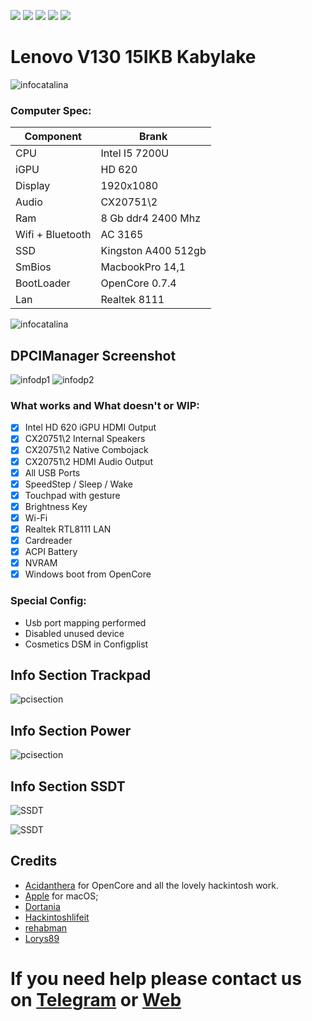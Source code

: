 [![](https://img.shields.io/badge/Gitter%20HL%20Community-Chat-informational?style=flat&logo=gitter&logoColor=white&color=ed1965)](https://gitter.im/Hackintosh-Life-IT/community)
[![](https://img.shields.io/badge/Reposity-Baio77-informational?style=flat&logo=apple&logoColor=white&color=9debeb)](https://github.com/Baio1977?tab=repositories)
[![](https://img.shields.io/badge/Telegram-HackintoshLifeIT-informational?style=flat&logo=telegram&logoColor=white&color=5fb659)](https://t.me/HackintoshLife_it)
[![](https://img.shields.io/badge/Facebook-HackintoshLifeIT-informational?style=flat&logo=facebook&logoColor=white&color=3a4dc9)](https://www.facebook.com/hackintoshlife/)
[![](https://img.shields.io/badge/Instagram-HackintoshLifeIT-informational?style=flat&logo=instagram&logoColor=white&color=8a178a)](https://www.instagram.com/hackintoshlife.it_official/)

# Lenovo V130 15IKB Kabylake
![infocatalina](./Screenshot/0.jpg)

### Computer Spec:

| Component        | Brank                              |
| ---------------- | ---------------------------------- |
| CPU              | Intel I5 7200U                     |
| iGPU             | HD 620                             |
| Display          | 1920x1080                          |
| Audio            | CX20751\2                          |
| Ram              | 8 Gb ddr4 2400 Mhz                 |
| Wifi + Bluetooth | AC 3165                            |
| SSD              | Kingston A400 512gb                |
| SmBios           | MacbookPro 14,1                    |
| BootLoader       | OpenCore 0.7.4                     |
| Lan              | Realtek 8111                       |

![infocatalina](./Screenshot/1.png)

## DPCIManager Screenshot

![infodp1](./Screenshot/2.jpg)
![infodp2](./Screenshot/3.jpg)

### What works and What doesn't or WIP:

- [x] Intel HD 620 iGPU HDMI Output
- [x] CX20751\2 Internal Speakers
- [x] CX20751\2 Native Combojack
- [x] CX20751\2 HDMI Audio Output
- [x] All USB Ports 
- [x] SpeedStep / Sleep / Wake
- [x] Touchpad with gesture
- [x] Brightness Key
- [x] Wi-Fi
- [x] Realtek RTL8111 LAN
- [x] Cardreader
- [x] ACPI Battery
- [x] NVRAM
- [x] Windows boot from OpenCore

### Special Config:

- Usb port mapping performed
- Disabled unused device
- Cosmetics DSM in Configplist

## Info Section Trackpad

![pcisection](./Screenshot/5.png)

## Info Section Power

![pcisection](./Screenshot/6.jpg)

## Info Section SSDT

![SSDT](./Screenshot/7.png)

![SSDT](./Screenshot/8.png)

## Credits

- [Acidanthera](https://github.com/acidanthera) for OpenCore and all the lovely hackintosh work.
- [Apple](https://apple.com) for macOS;
- [Dortania](https://github.com/dortania)
- [Hackintoshlifeit](https://github.com/Hackintoshlifeit)
- [rehabman](https://github.com/RehabMan)
- [Lorys89](https://github.com/Lorys89)

# If you need help please contact us on [Telegram](https://t.me/HackintoshLife_it) or [Web](https://www.hackintoshlife.it/)

